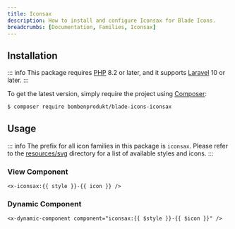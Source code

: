 ```yaml
---
title: Iconsax
description: How to install and configure Iconsax for Blade Icons.
breadcrumbs: [Documentation, Families, Iconsax]
---
```


## Installation

::: info
This package requires [PHP](https://www.php.net/) 8.2 or later, and it supports [Laravel](https://laravel.com/) 10 or later.
:::

To get the latest version, simply require the project using [Composer](https://getcomposer.org/):

```bash
$ composer require bombenprodukt/blade-icons-iconsax
```

## Usage

::: info
The prefix for all icon families in this package is `iconsax`. Please refer to the [resources/svg](https://github.com/BombenProdukt/blade-icons-iconsax/tree/main/resources/svg) directory for a list of available styles and icons.
:::

### View Component

```blade
<x-iconsax:{{ style }}-{{ icon }} />
```

### Dynamic Component

```blade
<x-dynamic-component component="iconsax:{{ $style }}-{{ $icon }}" />
```
